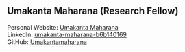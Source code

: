 ## Umakanta Maharana (Research Fellow)

Personal Website: [Umakanta Maharana](https://umakantamaharana.github.io/)  
LinkedIn: [umakanta-maharana-b6b140169](https://www.linkedin.com/in/umakanta-maharana-b6b140169)  
GitHub: [Umakantamaharana](https://github.com/Umakantamaharana)
